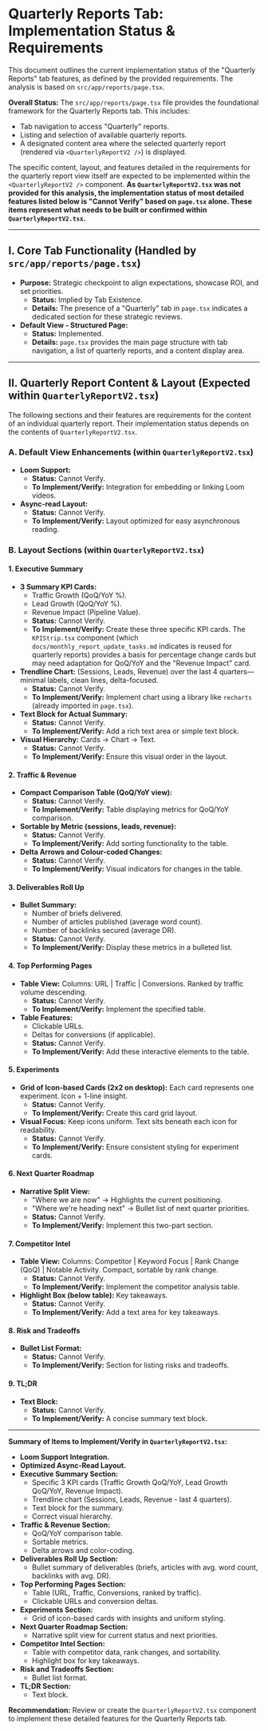 # Quarterly Reports Tab: Implementation Status & Requirements

This document outlines the current implementation status of the "Quarterly Reports" tab features, as defined by the provided requirements. The analysis is based on `src/app/reports/page.tsx`.

**Overall Status:**
The `src/app/reports/page.tsx` file provides the foundational framework for the Quarterly Reports tab. This includes:
*   Tab navigation to access "Quarterly" reports.
*   Listing and selection of available quarterly reports.
*   A designated content area where the selected quarterly report (rendered via `<QuarterlyReportV2 />`) is displayed.

The specific content, layout, and features detailed in the requirements for the quarterly report view itself are expected to be implemented within the `<QuarterlyReportV2 />` component. **As `QuarterlyReportV2.tsx` was not provided for this analysis, the implementation status of most detailed features listed below is "Cannot Verify" based on `page.tsx` alone. These items represent what needs to be built or confirmed within `QuarterlyReportV2.tsx`.**

---

## I. Core Tab Functionality (Handled by `src/app/reports/page.tsx`)

*   **Purpose:** Strategic checkpoint to align expectations, showcase ROI, and set priorities.
    *   **Status:** Implied by Tab Existence.
    *   **Details:** The presence of a "Quarterly" tab in `page.tsx` indicates a dedicated section for these strategic reviews.
*   **Default View - Structured Page:**
    *   **Status:** Implemented.
    *   **Details:** `page.tsx` provides the main page structure with tab navigation, a list of quarterly reports, and a content display area.

---

## II. Quarterly Report Content & Layout (Expected within `QuarterlyReportV2.tsx`)

The following sections and their features are requirements for the content of an individual quarterly report. Their implementation status depends on the contents of `QuarterlyReportV2.tsx`.

### A. Default View Enhancements (within `QuarterlyReportV2.tsx`)
*   **Loom Support:**
    *   **Status:** Cannot Verify.
    *   **To Implement/Verify:** Integration for embedding or linking Loom videos.
*   **Async-read Layout:**
    *   **Status:** Cannot Verify.
    *   **To Implement/Verify:** Layout optimized for easy asynchronous reading.

### B. Layout Sections (within `QuarterlyReportV2.tsx`)

#### 1. Executive Summary
*   **3 Summary KPI Cards:**
    *   Traffic Growth (QoQ/YoY %).
    *   Lead Growth (QoQ/YoY %).
    *   Revenue Impact (Pipeline Value).
    *   **Status:** Cannot Verify.
    *   **To Implement/Verify:** Create these three specific KPI cards. The `KPIStrip.tsx` component (which `docs/monthly_report_update_tasks.md` indicates is reused for quarterly reports) provides a basis for percentage change cards but may need adaptation for QoQ/YoY and the "Revenue Impact" card.
*   **Trendline Chart:** (Sessions, Leads, Revenue) over the last 4 quarters—minimal labels, clean lines, delta-focused.
    *   **Status:** Cannot Verify.
    *   **To Implement/Verify:** Implement chart using a library like `recharts` (already imported in `page.tsx`).
*   **Text Block for Actual Summary:**
    *   **Status:** Cannot Verify.
    *   **To Implement/Verify:** Add a rich text area or simple text block.
*   **Visual Hierarchy:** Cards → Chart → Text.
    *   **Status:** Cannot Verify.
    *   **To Implement/Verify:** Ensure this visual order in the layout.

#### 2. Traffic & Revenue
*   **Compact Comparison Table (QoQ/YoY view):**
    *   **Status:** Cannot Verify.
    *   **To Implement/Verify:** Table displaying metrics for QoQ/YoY comparison.
*   **Sortable by Metric (sessions, leads, revenue):**
    *   **Status:** Cannot Verify.
    *   **To Implement/Verify:** Add sorting functionality to the table.
*   **Delta Arrows and Colour-coded Changes:**
    *   **Status:** Cannot Verify.
    *   **To Implement/Verify:** Visual indicators for changes in the table.

#### 3. Deliverables Roll Up
*   **Bullet Summary:**
    *   Number of briefs delivered.
    *   Number of articles published (average word count).
    *   Number of backlinks secured (average DR).
    *   **Status:** Cannot Verify.
    *   **To Implement/Verify:** Display these metrics in a bulleted list.

#### 4. Top Performing Pages
*   **Table View:** Columns: URL | Traffic | Conversions. Ranked by traffic volume descending.
    *   **Status:** Cannot Verify.
    *   **To Implement/Verify:** Implement the specified table.
*   **Table Features:**
    *   Clickable URLs.
    *   Deltas for conversions (if applicable).
    *   **Status:** Cannot Verify.
    *   **To Implement/Verify:** Add these interactive elements to the table.

#### 5. Experiments
*   **Grid of Icon-based Cards (2x2 on desktop):** Each card represents one experiment. Icon + 1-line insight.
    *   **Status:** Cannot Verify.
    *   **To Implement/Verify:** Create this card grid layout.
*   **Visual Focus:** Keep icons uniform. Text sits beneath each icon for readability.
    *   **Status:** Cannot Verify.
    *   **To Implement/Verify:** Ensure consistent styling for experiment cards.

#### 6. Next Quarter Roadmap
*   **Narrative Split View:**
    *   "Where we are now" → Highlights the current positioning.
    *   "Where we're heading next" → Bullet list of next quarter priorities.
    *   **Status:** Cannot Verify.
    *   **To Implement/Verify:** Implement this two-part section.

#### 7. Competitor Intel
*   **Table View:** Columns: Competitor | Keyword Focus | Rank Change (QoQ) | Notable Activity. Compact, sortable by rank change.
    *   **Status:** Cannot Verify.
    *   **To Implement/Verify:** Implement the competitor analysis table.
*   **Highlight Box (below table):** Key takeaways.
    *   **Status:** Cannot Verify.
    *   **To Implement/Verify:** Add a text area for key takeaways.

#### 8. Risk and Tradeoffs
*   **Bullet List Format:**
    *   **Status:** Cannot Verify.
    *   **To Implement/Verify:** Section for listing risks and tradeoffs.

#### 9. TL;DR
*   **Text Block:**
    *   **Status:** Cannot Verify.
    *   **To Implement/Verify:** A concise summary text block.

---

**Summary of Items to Implement/Verify in `QuarterlyReportV2.tsx`:**

*   **Loom Support Integration.**
*   **Optimized Async-Read Layout.**
*   **Executive Summary Section:**
    *   Specific 3 KPI cards (Traffic Growth QoQ/YoY, Lead Growth QoQ/YoY, Revenue Impact).
    *   Trendline chart (Sessions, Leads, Revenue - last 4 quarters).
    *   Text block for the summary.
    *   Correct visual hierarchy.
*   **Traffic & Revenue Section:**
    *   QoQ/YoY comparison table.
    *   Sortable metrics.
    *   Delta arrows and color-coding.
*   **Deliverables Roll Up Section:**
    *   Bullet summary of deliverables (briefs, articles with avg. word count, backlinks with avg. DR).
*   **Top Performing Pages Section:**
    *   Table (URL, Traffic, Conversions, ranked by traffic).
    *   Clickable URLs and conversion deltas.
*   **Experiments Section:**
    *   Grid of icon-based cards with insights and uniform styling.
*   **Next Quarter Roadmap Section:**
    *   Narrative split view for current status and next priorities.
*   **Competitor Intel Section:**
    *   Table with competitor data, rank changes, and sortability.
    *   Highlight box for key takeaways.
*   **Risk and Tradeoffs Section:**
    *   Bullet list format.
*   **TL;DR Section:**
    *   Text block.

**Recommendation:**
Review or create the `QuarterlyReportV2.tsx` component to implement these detailed features for the Quarterly Reports tab. 